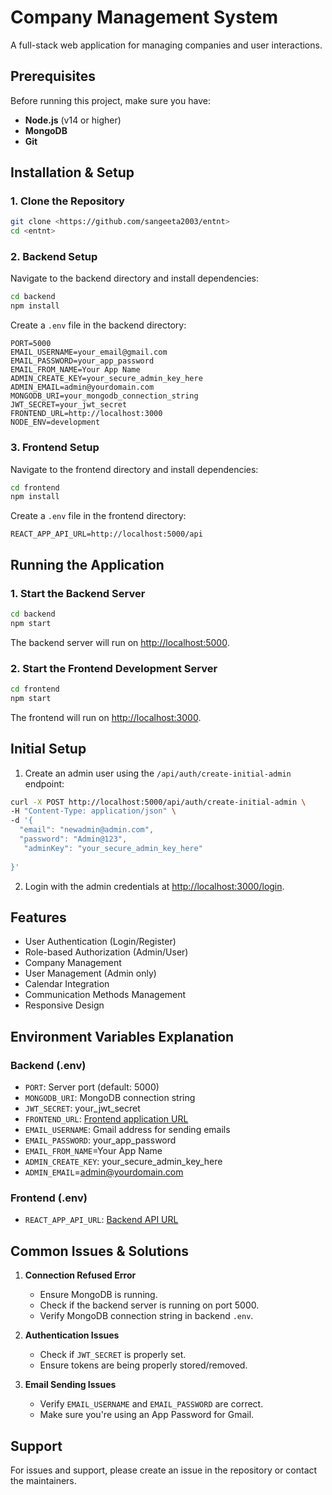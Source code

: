 # Company Management System

A full-stack web application for managing companies and user interactions.

## Prerequisites

Before running this project, make sure you have:

- **Node.js** (v14 or higher)
- **MongoDB**
- **Git**

## Installation & Setup

### 1. Clone the Repository
```bash
git clone <https://github.com/sangeeta2003/entnt>
cd <entnt>
```

### 2. Backend Setup

Navigate to the backend directory and install dependencies:
```bash
cd backend
npm install
```

Create a `.env` file in the backend directory:
```env
PORT=5000
EMAIL_USERNAME=your_email@gmail.com
EMAIL_PASSWORD=your_app_password
EMAIL_FROM_NAME=Your App Name
ADMIN_CREATE_KEY=your_secure_admin_key_here
ADMIN_EMAIL=admin@yourdomain.com
MONGODB_URI=your_mongodb_connection_string
JWT_SECRET=your_jwt_secret
FRONTEND_URL=http://localhost:3000
NODE_ENV=development
```

### 3. Frontend Setup

Navigate to the frontend directory and install dependencies:
```bash
cd frontend
npm install
```

Create a `.env` file in the frontend directory:
```env
REACT_APP_API_URL=http://localhost:5000/api
```

## Running the Application

### 1. Start the Backend Server
```bash
cd backend
npm start
```
The backend server will run on [http://localhost:5000](http://localhost:5000).

### 2. Start the Frontend Development Server
```bash
cd frontend
npm start
```
The frontend will run on [http://localhost:3000](http://localhost:3000).

## Initial Setup

1. Create an admin user using the `/api/auth/create-initial-admin` endpoint:
```bash
curl -X POST http://localhost:5000/api/auth/create-initial-admin \
-H "Content-Type: application/json" \
-d '{
  "email": "newadmin@admin.com",
  "password": "Admin@123",
   "adminKey": "your_secure_admin_key_here"
  
}'
```

2. Login with the admin credentials at [http://localhost:3000/login](http://localhost:3000/login).

## Features

- User Authentication (Login/Register)
- Role-based Authorization (Admin/User)
- Company Management
- User Management (Admin only)
- Calendar Integration
- Communication Methods Management
- Responsive Design

## Environment Variables Explanation

### Backend (.env)
- `PORT`: Server port (default: 5000)
- `MONGODB_URI`: MongoDB connection string
- `JWT_SECRET`: your_jwt_secret
- `FRONTEND_URL`: [Frontend application URL](http://localhost:3000)
- `EMAIL_USERNAME`: Gmail address for sending emails
- `EMAIL_PASSWORD`: your_app_password
- `EMAIL_FROM_NAME`=Your App Name 
- `ADMIN_CREATE_KEY`: your_secure_admin_key_here
- `ADMIN_EMAIL`=admin@yourdomain.com 

### Frontend (.env)
- `REACT_APP_API_URL`: [Backend API URL](http://localhost:5000/api)

## Common Issues & Solutions

1. **Connection Refused Error**
   - Ensure MongoDB is running.
   - Check if the backend server is running on port 5000.
   - Verify MongoDB connection string in backend `.env`.

2. **Authentication Issues**
   - Check if `JWT_SECRET` is properly set.
   - Ensure tokens are being properly stored/removed.

3. **Email Sending Issues**
   - Verify `EMAIL_USERNAME` and `EMAIL_PASSWORD` are correct.
   - Make sure you're using an App Password for Gmail.

## Support

For issues and support, please create an issue in the repository or contact the maintainers.
